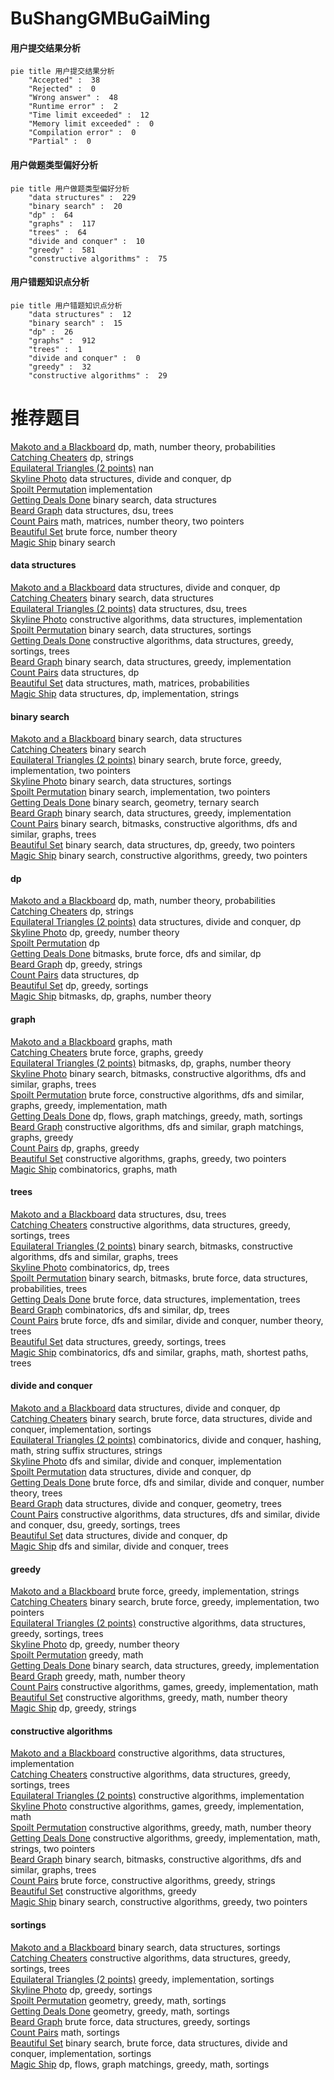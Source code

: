 # BuShangGMBuGaiMing
<!-- tabs:start -->
#### **用户提交结果分析**

```mermaid
pie title 用户提交结果分析
    "Accepted" :  38
    "Rejected" :  0
    "Wrong answer" :  48
    "Runtime error" :  2
    "Time limit exceeded" :  12
    "Memory limit exceeded" :  0
    "Compilation error" :  0
    "Partial" :  0
```
#### **用户做题类型偏好分析**

```mermaid
pie title 用户做题类型偏好分析
    "data structures" :  229
    "binary search" :  20
    "dp" :  64
    "graphs" :  117
    "trees" :  64
    "divide and conquer" :  10
    "greedy" :  581
    "constructive algorithms" :  75
```
#### **用户错题知识点分析**

```mermaid
pie title 用户错题知识点分析
    "data structures" :  12
    "binary search" :  15
    "dp" :  26
    "graphs" :  912
    "trees" :  1
    "divide and conquer" :  0
    "greedy" :  32
    "constructive algorithms" :  29
```
<!-- tabs:end -->
# 推荐题目
[Makoto and a Blackboard](http://codeforces.com/problemset/problem/1097/D)		dp,
                        math,
                        number theory,
                        probabilities		  
[Catching Cheaters](https://codeforces.com/contest/1447/problem/D)		dp,
                        strings		  
[Equilateral Triangles (2 points)](https://codeforces.com/contest/1164/problem/P)		nan		  
[Skyline Photo](http://codeforces.com/problemset/problem/1482/E)		data structures,
                        divide and conquer,
                        dp		  
[Spoilt Permutation](http://codeforces.com/problemset/problem/56/B)		implementation		  
[Getting Deals Done](http://codeforces.com/problemset/problem/1070/E)		binary search,
                        data structures		  
[Beard Graph](http://codeforces.com/problemset/problem/165/D)		data structures,
                        dsu,
                        trees		  
[Count Pairs](https://codeforces.com/contest/1189/problem/E)		math,
                        matrices,
                        number theory,
                        two pointers		  
[Beautiful Set](http://codeforces.com/problemset/problem/364/C)		brute force,
                        number theory		  
[Magic Ship](http://codeforces.com/problemset/problem/1117/C)		binary search		  
<!-- tabs:start -->
#### **data structures**
[Makoto and a Blackboard](http://codeforces.com/problemset/problem/1482/E)		data structures,
                        divide and conquer,
                        dp		  
[Catching Cheaters](http://codeforces.com/problemset/problem/1070/E)		binary search,
                        data structures		  
[Equilateral Triangles (2 points)](http://codeforces.com/problemset/problem/165/D)		data structures,
                        dsu,
                        trees		  
[Skyline Photo](http://codeforces.com/problemset/problem/570/C)		constructive algorithms,
                        data structures,
                        implementation		  
[Spoilt Permutation](http://codeforces.com/problemset/problem/56/E)		binary search,
                        data structures,
                        sortings		  
[Getting Deals Done](http://codeforces.com/problemset/problem/501/C)		constructive algorithms,
                        data structures,
                        greedy,
                        sortings,
                        trees		  
[Beard Graph](http://codeforces.com/problemset/problem/1208/D)		binary search,
                        data structures,
                        greedy,
                        implementation		  
[Count Pairs](http://codeforces.com/problemset/problem/568/E)		data structures,
                        dp		  
[Beautiful Set](http://codeforces.com/problemset/problem/1286/D)		data structures,
                        math,
                        matrices,
                        probabilities		  
[Magic Ship](http://codeforces.com/problemset/problem/1473/D)		data structures,
                        dp,
                        implementation,
                        strings		  
#### **binary search**
[Makoto and a Blackboard](http://codeforces.com/problemset/problem/1070/E)		binary search,
                        data structures		  
[Catching Cheaters](http://codeforces.com/problemset/problem/1117/C)		binary search		  
[Equilateral Triangles (2 points)](http://codeforces.com/problemset/problem/1358/D)		binary search,
                        brute force,
                        greedy,
                        implementation,
                        two pointers		  
[Skyline Photo](http://codeforces.com/problemset/problem/56/E)		binary search,
                        data structures,
                        sortings		  
[Spoilt Permutation](http://codeforces.com/problemset/problem/121/D)		binary search,
                        implementation,
                        two pointers		  
[Getting Deals Done](https://codeforces.com/contest/1395/problem/F)		binary search,
                        geometry,
                        ternary search		  
[Beard Graph](http://codeforces.com/problemset/problem/1208/D)		binary search,
                        data structures,
                        greedy,
                        implementation		  
[Count Pairs](http://codeforces.com/problemset/problem/570/D)		binary search,
                        bitmasks,
                        constructive algorithms,
                        dfs and similar,
                        graphs,
                        trees		  
[Beautiful Set](http://codeforces.com/problemset/problem/1492/C)		binary search,
                        data structures,
                        dp,
                        greedy,
                        two pointers		  
[Magic Ship](http://codeforces.com/problemset/problem/1463/D)		binary search,
                        constructive algorithms,
                        greedy,
                        two pointers		  
#### **dp**
[Makoto and a Blackboard](http://codeforces.com/problemset/problem/1097/D)		dp,
                        math,
                        number theory,
                        probabilities		  
[Catching Cheaters](https://codeforces.com/contest/1447/problem/D)		dp,
                        strings		  
[Equilateral Triangles (2 points)](http://codeforces.com/problemset/problem/1482/E)		data structures,
                        divide and conquer,
                        dp		  
[Skyline Photo](http://codeforces.com/problemset/problem/251/C)		dp,
                        greedy,
                        number theory		  
[Spoilt Permutation](https://codeforces.com/contest/1199/problem/F)		dp		  
[Getting Deals Done](http://codeforces.com/problemset/problem/165/E)		bitmasks,
                        brute force,
                        dfs and similar,
                        dp		  
[Beard Graph](http://codeforces.com/problemset/problem/1037/C)		dp,
                        greedy,
                        strings		  
[Count Pairs](http://codeforces.com/problemset/problem/568/E)		data structures,
                        dp		  
[Beautiful Set](http://codeforces.com/problemset/problem/1154/F)		dp,
                        greedy,
                        sortings		  
[Magic Ship](http://codeforces.com/problemset/problem/1497/D)		bitmasks,
                        dp,
                        graphs,
                        number theory		  
#### **graph**
[Makoto and a Blackboard](http://codeforces.com/problemset/problem/402/E)		graphs,
                        math		  
[Catching Cheaters](http://codeforces.com/problemset/problem/1327/B)		brute force,
                        graphs,
                        greedy		  
[Equilateral Triangles (2 points)](http://codeforces.com/problemset/problem/1497/D)		bitmasks,
                        dp,
                        graphs,
                        number theory		  
[Skyline Photo](http://codeforces.com/problemset/problem/570/D)		binary search,
                        bitmasks,
                        constructive algorithms,
                        dfs and similar,
                        graphs,
                        trees		  
[Spoilt Permutation](http://codeforces.com/problemset/problem/1487/C)		brute force,
                        constructive algorithms,
                        dfs and similar,
                        graphs,
                        greedy,
                        implementation,
                        math		  
[Getting Deals Done](http://codeforces.com/problemset/problem/1437/C)		dp,
                        flows,
                        graph matchings,
                        greedy,
                        math,
                        sortings		  
[Beard Graph](http://codeforces.com/problemset/problem/1470/D)		constructive algorithms,
                        dfs and similar,
                        graph matchings,
                        graphs,
                        greedy		  
[Count Pairs](http://codeforces.com/problemset/problem/1476/C)		dp,
                        graphs,
                        greedy		  
[Beautiful Set](http://codeforces.com/problemset/problem/1304/D)		constructive algorithms,
                        graphs,
                        greedy,
                        two pointers		  
[Magic Ship](http://codeforces.com/problemset/problem/1475/C)		combinatorics,
                        graphs,
                        math		  
#### **trees**
[Makoto and a Blackboard](http://codeforces.com/problemset/problem/165/D)		data structures,
                        dsu,
                        trees		  
[Catching Cheaters](http://codeforces.com/problemset/problem/501/C)		constructive algorithms,
                        data structures,
                        greedy,
                        sortings,
                        trees		  
[Equilateral Triangles (2 points)](http://codeforces.com/problemset/problem/570/D)		binary search,
                        bitmasks,
                        constructive algorithms,
                        dfs and similar,
                        graphs,
                        trees		  
[Skyline Photo](http://codeforces.com/problemset/problem/1097/G)		combinatorics,
                        dp,
                        trees		  
[Spoilt Permutation](http://codeforces.com/problemset/problem/1479/D)		binary search,
                        bitmasks,
                        brute force,
                        data structures,
                        probabilities,
                        trees		  
[Getting Deals Done](http://codeforces.com/problemset/problem/1511/C)		brute force,
                        data structures,
                        implementation,
                        trees		  
[Beard Graph](http://codeforces.com/problemset/problem/1499/F)		combinatorics,
                        dfs and similar,
                        dp,
                        trees		  
[Count Pairs](http://codeforces.com/problemset/problem/1491/E)		brute force,
                        dfs and similar,
                        divide and conquer,
                        number theory,
                        trees		  
[Beautiful Set](http://codeforces.com/problemset/problem/1466/D)		data structures,
                        greedy,
                        sortings,
                        trees		  
[Magic Ship](http://codeforces.com/problemset/problem/1495/D)		combinatorics,
                        dfs and similar,
                        graphs,
                        math,
                        shortest paths,
                        trees		  
#### **divide and conquer**
[Makoto and a Blackboard](http://codeforces.com/problemset/problem/1482/E)		data structures,
                        divide and conquer,
                        dp		  
[Catching Cheaters](http://codeforces.com/problemset/problem/1461/D)		binary search,
                        brute force,
                        data structures,
                        divide and conquer,
                        implementation,
                        sortings		  
[Equilateral Triangles (2 points)](http://codeforces.com/problemset/problem/1466/G)		combinatorics,
                        divide and conquer,
                        hashing,
                        math,
                        string suffix structures,
                        strings		  
[Skyline Photo](http://codeforces.com/problemset/problem/1490/D)		dfs and similar,
                        divide and conquer,
                        implementation		  
[Spoilt Permutation](https://codeforces.com/contest/1483/problem/C)		data structures,
                        divide and conquer,
                        dp		  
[Getting Deals Done](http://codeforces.com/problemset/problem/1491/E)		brute force,
                        dfs and similar,
                        divide and conquer,
                        number theory,
                        trees		  
[Beard Graph](http://codeforces.com/problemset/problem/1303/G)		data structures,
                        divide and conquer,
                        geometry,
                        trees		  
[Count Pairs](http://codeforces.com/problemset/problem/1494/D)		constructive algorithms,
                        data structures,
                        dfs and similar,
                        divide and conquer,
                        dsu,
                        greedy,
                        sortings,
                        trees		  
[Beautiful Set](http://codeforces.com/problemset/problem/1482/E)		data structures,
                        divide and conquer,
                        dp		  
[Magic Ship](http://codeforces.com/problemset/problem/566/C)		dfs and similar,
                        divide and conquer,
                        trees		  
#### **greedy**
[Makoto and a Blackboard](http://codeforces.com/problemset/problem/1411/D)		brute force,
                        greedy,
                        implementation,
                        strings		  
[Catching Cheaters](http://codeforces.com/problemset/problem/1358/D)		binary search,
                        brute force,
                        greedy,
                        implementation,
                        two pointers		  
[Equilateral Triangles (2 points)](http://codeforces.com/problemset/problem/501/C)		constructive algorithms,
                        data structures,
                        greedy,
                        sortings,
                        trees		  
[Skyline Photo](http://codeforces.com/problemset/problem/251/C)		dp,
                        greedy,
                        number theory		  
[Spoilt Permutation](http://codeforces.com/problemset/problem/569/B)		greedy,
                        math		  
[Getting Deals Done](http://codeforces.com/problemset/problem/1208/D)		binary search,
                        data structures,
                        greedy,
                        implementation		  
[Beard Graph](http://codeforces.com/problemset/problem/1208/G)		greedy,
                        math,
                        number theory		  
[Count Pairs](http://codeforces.com/problemset/problem/570/B)		constructive algorithms,
                        games,
                        greedy,
                        implementation,
                        math		  
[Beautiful Set](http://codeforces.com/problemset/problem/1266/C)		constructive algorithms,
                        greedy,
                        math,
                        number theory		  
[Magic Ship](http://codeforces.com/problemset/problem/1037/C)		dp,
                        greedy,
                        strings		  
#### **constructive algorithms**
[Makoto and a Blackboard](http://codeforces.com/problemset/problem/570/C)		constructive algorithms,
                        data structures,
                        implementation		  
[Catching Cheaters](http://codeforces.com/problemset/problem/501/C)		constructive algorithms,
                        data structures,
                        greedy,
                        sortings,
                        trees		  
[Equilateral Triangles (2 points)](http://codeforces.com/problemset/problem/1119/G)		constructive algorithms,
                        implementation		  
[Skyline Photo](http://codeforces.com/problemset/problem/570/B)		constructive algorithms,
                        games,
                        greedy,
                        implementation,
                        math		  
[Spoilt Permutation](http://codeforces.com/problemset/problem/1266/C)		constructive algorithms,
                        greedy,
                        math,
                        number theory		  
[Getting Deals Done](https://codeforces.com/contest/1509/problem/D)		constructive algorithms,
                        greedy,
                        implementation,
                        math,
                        strings,
                        two pointers		  
[Beard Graph](http://codeforces.com/problemset/problem/570/D)		binary search,
                        bitmasks,
                        constructive algorithms,
                        dfs and similar,
                        graphs,
                        trees		  
[Count Pairs](http://codeforces.com/problemset/problem/1178/E)		brute force,
                        constructive algorithms,
                        greedy,
                        strings		  
[Beautiful Set](http://codeforces.com/problemset/problem/1493/A)		constructive algorithms,
                        greedy		  
[Magic Ship](http://codeforces.com/problemset/problem/1463/D)		binary search,
                        constructive algorithms,
                        greedy,
                        two pointers		  
#### **sortings**
[Makoto and a Blackboard](http://codeforces.com/problemset/problem/56/E)		binary search,
                        data structures,
                        sortings		  
[Catching Cheaters](http://codeforces.com/problemset/problem/501/C)		constructive algorithms,
                        data structures,
                        greedy,
                        sortings,
                        trees		  
[Equilateral Triangles (2 points)](http://codeforces.com/problemset/problem/1480/B)		greedy,
                        implementation,
                        sortings		  
[Skyline Photo](http://codeforces.com/problemset/problem/1154/F)		dp,
                        greedy,
                        sortings		  
[Spoilt Permutation](https://codeforces.com/contest/1496/problem/C)		geometry,
                        greedy,
                        math,
                        sortings		  
[Getting Deals Done](http://codeforces.com/problemset/problem/1495/A)		geometry,
                        greedy,
                        math,
                        sortings		  
[Beard Graph](http://codeforces.com/problemset/problem/1497/A)		brute force,
                        data structures,
                        greedy,
                        sortings		  
[Count Pairs](http://codeforces.com/problemset/problem/1427/A)		math,
                        sortings		  
[Beautiful Set](http://codeforces.com/problemset/problem/1461/D)		binary search,
                        brute force,
                        data structures,
                        divide and conquer,
                        implementation,
                        sortings		  
[Magic Ship](http://codeforces.com/problemset/problem/1437/C)		dp,
                        flows,
                        graph matchings,
                        greedy,
                        math,
                        sortings		  
<!-- tabs:end -->
